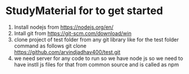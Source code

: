 # StudyMaterial for to get started
1) Install nodejs from https://nodejs.org/en/
2) Intall git from https://git-scm.com/download/win
3) clone project of test folder from any git library like for the test folder command as follows
    git clone https://github.com/arvindjadhav400/test.git
4) we need server for any code to run so we have node js so we need to have instll js files for that from common source and is called as npm 
